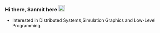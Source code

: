 
### Hi there, Sanmit  here  <img src='https://user-images.githubusercontent.com/1303154/88677602-1635ba80-d120-11ea-84d8-d263ba5fc3c0.gif' width='20px' alt='lmao_bro_no_img'>

- Interested in Distributed Systems,Simulation Graphics and Low-Level Programming.



